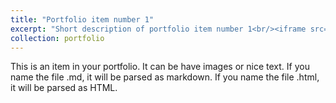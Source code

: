 ```yaml
---
title: "Portfolio item number 1"
excerpt: "Short description of portfolio item number 1<br/><iframe src="https://player.vimeo.com/video/300081866" width="640" height="214" frameborder="0" webkitallowfullscreen mozallowfullscreen allowfullscreen>"   
collection: portfolio
---
```


This is an item in your portfolio. It can be have images or nice text. If you name the file .md, it will be parsed as markdown. If you name the file .html, it will be parsed as HTML. 
